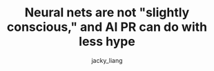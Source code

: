 ---
layout: redirect
title: "Neural nets are not \"slightly conscious,\" and AI PR can do with less hype"
author: [jacky_liang]
categories: [editorials]
tags: [hype]
excerpt: "Prominent AI researchers should take accurate science communication more seriously."
image:
  feature: assets/img/editorials/2022-02-18-conscious-ai/main.webp
  credit:
permalink: /editorials/conscious-ai
redirect: https://lastweekin.ai/p/conscious-ai
sidebartoc: true
highlight: false
featured: true
---